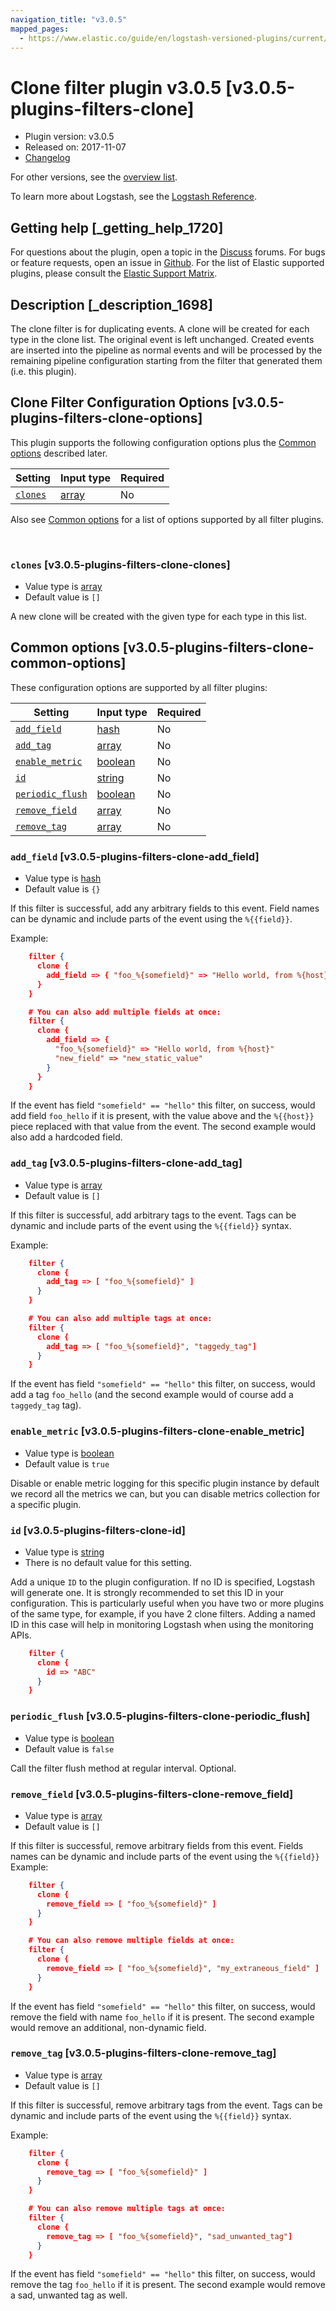 ```yaml
---
navigation_title: "v3.0.5"
mapped_pages:
  - https://www.elastic.co/guide/en/logstash-versioned-plugins/current/v3.0.5-plugins-filters-clone.html
---
```


# Clone filter plugin v3.0.5 [v3.0.5-plugins-filters-clone]


* Plugin version: v3.0.5
* Released on: 2017-11-07
* [Changelog](https://github.com/logstash-plugins/logstash-filter-clone/blob/v3.0.5/CHANGELOG.md)

For other versions, see the [overview list](filter-clone-index.md).

To learn more about Logstash, see the [Logstash Reference](logstash://reference/index.md).

## Getting help [_getting_help_1720]

For questions about the plugin, open a topic in the [Discuss](http://discuss.elastic.co) forums. For bugs or feature requests, open an issue in [Github](https://github.com/logstash-plugins/logstash-filter-clone). For the list of Elastic supported plugins, please consult the [Elastic Support Matrix](https://www.elastic.co/support/matrix#matrix_logstash_plugins).


## Description [_description_1698]

The clone filter is for duplicating events. A clone will be created for each type in the clone list. The original event is left unchanged. Created events are inserted into the pipeline as normal events and will be processed by the remaining pipeline configuration starting from the filter that generated them (i.e. this plugin).


## Clone Filter Configuration Options [v3.0.5-plugins-filters-clone-options]

This plugin supports the following configuration options plus the [Common options](v3-0-5-plugins-filters-clone.md#v3.0.5-plugins-filters-clone-common-options) described later.

| Setting | Input type | Required |
| --- | --- | --- |
| [`clones`](v3-0-5-plugins-filters-clone.md#v3.0.5-plugins-filters-clone-clones) | [array](logstash://reference/configuration-file-structure.md#array) | No |

Also see [Common options](v3-0-5-plugins-filters-clone.md#v3.0.5-plugins-filters-clone-common-options) for a list of options supported by all filter plugins.

 

### `clones` [v3.0.5-plugins-filters-clone-clones]

* Value type is [array](logstash://reference/configuration-file-structure.md#array)
* Default value is `[]`

A new clone will be created with the given type for each type in this list.



## Common options [v3.0.5-plugins-filters-clone-common-options]

These configuration options are supported by all filter plugins:

| Setting | Input type | Required |
| --- | --- | --- |
| [`add_field`](v3-0-5-plugins-filters-clone.md#v3.0.5-plugins-filters-clone-add_field) | [hash](logstash://reference/configuration-file-structure.md#hash) | No |
| [`add_tag`](v3-0-5-plugins-filters-clone.md#v3.0.5-plugins-filters-clone-add_tag) | [array](logstash://reference/configuration-file-structure.md#array) | No |
| [`enable_metric`](v3-0-5-plugins-filters-clone.md#v3.0.5-plugins-filters-clone-enable_metric) | [boolean](logstash://reference/configuration-file-structure.md#boolean) | No |
| [`id`](v3-0-5-plugins-filters-clone.md#v3.0.5-plugins-filters-clone-id) | [string](logstash://reference/configuration-file-structure.md#string) | No |
| [`periodic_flush`](v3-0-5-plugins-filters-clone.md#v3.0.5-plugins-filters-clone-periodic_flush) | [boolean](logstash://reference/configuration-file-structure.md#boolean) | No |
| [`remove_field`](v3-0-5-plugins-filters-clone.md#v3.0.5-plugins-filters-clone-remove_field) | [array](logstash://reference/configuration-file-structure.md#array) | No |
| [`remove_tag`](v3-0-5-plugins-filters-clone.md#v3.0.5-plugins-filters-clone-remove_tag) | [array](logstash://reference/configuration-file-structure.md#array) | No |

### `add_field` [v3.0.5-plugins-filters-clone-add_field]

* Value type is [hash](logstash://reference/configuration-file-structure.md#hash)
* Default value is `{}`

If this filter is successful, add any arbitrary fields to this event. Field names can be dynamic and include parts of the event using the `%{{field}}`.

Example:

```json
    filter {
      clone {
        add_field => { "foo_%{somefield}" => "Hello world, from %{host}" }
      }
    }
```

```json
    # You can also add multiple fields at once:
    filter {
      clone {
        add_field => {
          "foo_%{somefield}" => "Hello world, from %{host}"
          "new_field" => "new_static_value"
        }
      }
    }
```

If the event has field `"somefield" == "hello"` this filter, on success, would add field `foo_hello` if it is present, with the value above and the `%{{host}}` piece replaced with that value from the event. The second example would also add a hardcoded field.


### `add_tag` [v3.0.5-plugins-filters-clone-add_tag]

* Value type is [array](logstash://reference/configuration-file-structure.md#array)
* Default value is `[]`

If this filter is successful, add arbitrary tags to the event. Tags can be dynamic and include parts of the event using the `%{{field}}` syntax.

Example:

```json
    filter {
      clone {
        add_tag => [ "foo_%{somefield}" ]
      }
    }
```

```json
    # You can also add multiple tags at once:
    filter {
      clone {
        add_tag => [ "foo_%{somefield}", "taggedy_tag"]
      }
    }
```

If the event has field `"somefield" == "hello"` this filter, on success, would add a tag `foo_hello` (and the second example would of course add a `taggedy_tag` tag).


### `enable_metric` [v3.0.5-plugins-filters-clone-enable_metric]

* Value type is [boolean](logstash://reference/configuration-file-structure.md#boolean)
* Default value is `true`

Disable or enable metric logging for this specific plugin instance by default we record all the metrics we can, but you can disable metrics collection for a specific plugin.


### `id` [v3.0.5-plugins-filters-clone-id]

* Value type is [string](logstash://reference/configuration-file-structure.md#string)
* There is no default value for this setting.

Add a unique `ID` to the plugin configuration. If no ID is specified, Logstash will generate one. It is strongly recommended to set this ID in your configuration. This is particularly useful when you have two or more plugins of the same type, for example, if you have 2 clone filters. Adding a named ID in this case will help in monitoring Logstash when using the monitoring APIs.

```json
    filter {
      clone {
        id => "ABC"
      }
    }
```


### `periodic_flush` [v3.0.5-plugins-filters-clone-periodic_flush]

* Value type is [boolean](logstash://reference/configuration-file-structure.md#boolean)
* Default value is `false`

Call the filter flush method at regular interval. Optional.


### `remove_field` [v3.0.5-plugins-filters-clone-remove_field]

* Value type is [array](logstash://reference/configuration-file-structure.md#array)
* Default value is `[]`

If this filter is successful, remove arbitrary fields from this event. Fields names can be dynamic and include parts of the event using the `%{{field}}` Example:

```json
    filter {
      clone {
        remove_field => [ "foo_%{somefield}" ]
      }
    }
```

```json
    # You can also remove multiple fields at once:
    filter {
      clone {
        remove_field => [ "foo_%{somefield}", "my_extraneous_field" ]
      }
    }
```

If the event has field `"somefield" == "hello"` this filter, on success, would remove the field with name `foo_hello` if it is present. The second example would remove an additional, non-dynamic field.


### `remove_tag` [v3.0.5-plugins-filters-clone-remove_tag]

* Value type is [array](logstash://reference/configuration-file-structure.md#array)
* Default value is `[]`

If this filter is successful, remove arbitrary tags from the event. Tags can be dynamic and include parts of the event using the `%{{field}}` syntax.

Example:

```json
    filter {
      clone {
        remove_tag => [ "foo_%{somefield}" ]
      }
    }
```

```json
    # You can also remove multiple tags at once:
    filter {
      clone {
        remove_tag => [ "foo_%{somefield}", "sad_unwanted_tag"]
      }
    }
```

If the event has field `"somefield" == "hello"` this filter, on success, would remove the tag `foo_hello` if it is present. The second example would remove a sad, unwanted tag as well.



